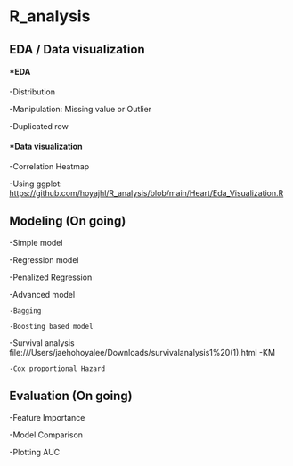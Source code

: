 # R_analysis
## EDA / Data visualization

#### *EDA

-Distribution 

-Manipulation: Missing value or Outlier

-Duplicated row

#### *Data visualization

-Correlation Heatmap

-Using ggplot: 
https://github.com/hoyajhl/R_analysis/blob/main/Heart/Eda_Visualization.R

## Modeling (On going)

-Simple model 

-Regression model

-Penalized Regression

-Advanced model 
    
    -Bagging
    
    -Boosting based model

-Survival analysis
    file:///Users/jaehohoyalee/Downloads/survivalanalysis1%20(1).html
    -KM
    
    -Cox proportional Hazard

## Evaluation (On going)

-Feature Importance 

-Model Comparison

-Plotting AUC 
